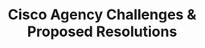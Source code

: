 ---
highlight: "false" 
title: "Cisco Agency Challenges & Proposed Resolutions"
description: "In August 2022, the ITVMO began evaluating Cisco through the OEM Assessment Process. As a result of the Assessment, the ITVMO identified common challenges for Federal agencies focused on price escalation and budget planning, license management, end user license agreement confusion, and extended lead times for hardware."
url-link: "https://community.max.gov/download/attachments/2314102898/Cisco%20-%20Challenges%20and%20Proposed%20Resolutions%20Overview.pdf?api=v2"
type: "PDF"
gov-only: "true"
is-external: "false"
publication-date: "May 01, 2023"
reading-time: "25"
resource-type: "Report"
filter: "acquisition-best-practices"
audience: "contracts-acquisitions"
branded-offerings: "oem-acquisition-initiatives"
---